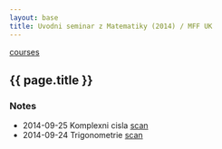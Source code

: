 ```yaml
---
layout: base
title: Uvodni seminar z Matematiky (2014) / MFF UK
---
```


[courses](.)

## {{ page.title }}

### Notes

* 2014-09-25 Komplexni cisla [scan](/)
* 2014-09-24 Trigonometrie [scan](/)
